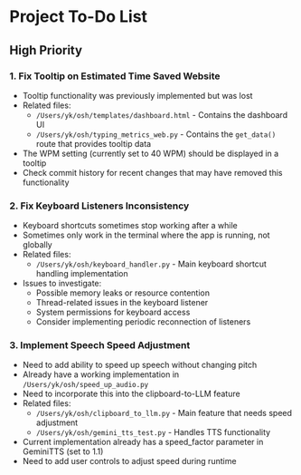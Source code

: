 # Project To-Do List

## High Priority

### 1. Fix Tooltip on Estimated Time Saved Website
- Tooltip functionality was previously implemented but was lost
- Related files:
  - `/Users/yk/osh/templates/dashboard.html` - Contains the dashboard UI
  - `/Users/yk/osh/typing_metrics_web.py` - Contains the `get_data()` route that provides tooltip data
- The WPM setting (currently set to 40 WPM) should be displayed in a tooltip
- Check commit history for recent changes that may have removed this functionality

### 2. Fix Keyboard Listeners Inconsistency
- Keyboard shortcuts sometimes stop working after a while
- Sometimes only work in the terminal where the app is running, not globally
- Related files:
  - `/Users/yk/osh/keyboard_handler.py` - Main keyboard shortcut handling implementation
- Issues to investigate:
  - Possible memory leaks or resource contention
  - Thread-related issues in the keyboard listener
  - System permissions for keyboard access
  - Consider implementing periodic reconnection of listeners

### 3. Implement Speech Speed Adjustment
- Need to add ability to speed up speech without changing pitch
- Already have a working implementation in `/Users/yk/osh/speed_up_audio.py`
- Need to incorporate this into the clipboard-to-LLM feature
- Related files:
  - `/Users/yk/osh/clipboard_to_llm.py` - Main feature that needs speed adjustment
  - `/Users/yk/osh/gemini_tts_test.py` - Handles TTS functionality
- Current implementation already has a speed_factor parameter in GeminiTTS (set to 1.1)
- Need to add user controls to adjust speed during runtime